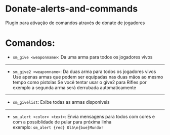 # Donate-alerts-and-commands
 Plugin para ativação de comandos através de donate de jogadores

# Comandos:
- ```sm_give <weaponname>```:
Da uma arma para todos os jogadores vivos
---
* ```sm_give2 <weaponname>```:
Da duas arma para todos os jogadores vivos
Use apenas armas que podem ser equipadas nas duas mãos ao mesmo tempo como pistolas
Se você tentar usar o give2 para Rifles por exemplo a segunda arma será derrubada automaticamente
---
* ```sm_givelist```:
Exibe todas as armas disponiveis
---
* ```sm_alert <color> <text>```:
Envia mensagens para todos com cores e com a possiblidade de pular para próxima linha  
exemplo:
```sm_alert {red} Olá\n{bue}Mundo!```
